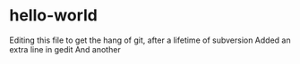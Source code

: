 # hello-world
Editing this file to get the hang of git, after a lifetime of subversion
Added an extra line in gedit
And another
